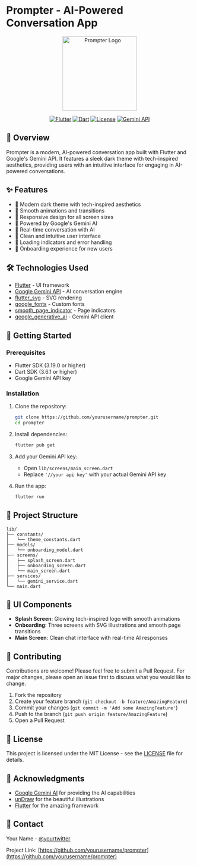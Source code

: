 # Prompter - AI-Powered Conversation App

<div align="center">
  <img src="assets/images/logo.png" alt="Prompter Logo" width="200"/>
  
  [![Flutter](https://img.shields.io/badge/Flutter-3.19.0-blue.svg)](https://flutter.dev)
  [![Dart](https://img.shields.io/badge/Dart-3.6.1-blue.svg)](https://dart.dev)
  [![License](https://img.shields.io/badge/License-MIT-green.svg)](LICENSE)
  [![Gemini API](https://img.shields.io/badge/Gemini-API-blue.svg)](https://ai.google.dev/)
</div>

## 📱 Overview

Prompter is a modern, AI-powered conversation app built with Flutter and Google's Gemini API. It features a sleek dark theme with tech-inspired aesthetics, providing users with an intuitive interface for engaging in AI-powered conversations.

## ✨ Features

- 🎨 Modern dark theme with tech-inspired aesthetics
- 🚀 Smooth animations and transitions
- 📱 Responsive design for all screen sizes
- 🤖 Powered by Google's Gemini AI
- 💬 Real-time conversation with AI
- 📝 Clean and intuitive user interface
- 🔄 Loading indicators and error handling
- 🎯 Onboarding experience for new users

## 🛠️ Technologies Used

- [Flutter](https://flutter.dev/) - UI framework
- [Google Gemini API](https://ai.google.dev/) - AI conversation engine
- [flutter_svg](https://pub.dev/packages/flutter_svg) - SVG rendering
- [google_fonts](https://pub.dev/packages/google_fonts) - Custom fonts
- [smooth_page_indicator](https://pub.dev/packages/smooth_page_indicator) - Page indicators
- [google_generative_ai](https://pub.dev/packages/google_generative_ai) - Gemini API client

## 🚀 Getting Started

### Prerequisites

- Flutter SDK (3.19.0 or higher)
- Dart SDK (3.6.1 or higher)
- Google Gemini API key

### Installation

1. Clone the repository:
   ```bash
   git clone https://github.com/yourusername/prompter.git
   cd prompter
   ```

2. Install dependencies:
   ```bash
   flutter pub get
   ```

3. Add your Gemini API key:
   - Open `lib/screens/main_screen.dart`
   - Replace `'//your api key'` with your actual Gemini API key

4. Run the app:
   ```bash
   flutter run
   ```

## 📁 Project Structure

```
lib/
├── constants/
│   └── theme_constants.dart
├── models/
│   └── onboarding_model.dart
├── screens/
│   ├── splash_screen.dart
│   ├── onboarding_screen.dart
│   └── main_screen.dart
├── services/
│   └── gemini_service.dart
└── main.dart
```

## 🎨 UI Components

- **Splash Screen**: Glowing tech-inspired logo with smooth animations
- **Onboarding**: Three screens with SVG illustrations and smooth page transitions
- **Main Screen**: Clean chat interface with real-time AI responses

## 🤝 Contributing

Contributions are welcome! Please feel free to submit a Pull Request. For major changes, please open an issue first to discuss what you would like to change.

1. Fork the repository
2. Create your feature branch (`git checkout -b feature/AmazingFeature`)
3. Commit your changes (`git commit -m 'Add some AmazingFeature'`)
4. Push to the branch (`git push origin feature/AmazingFeature`)
5. Open a Pull Request

## 📝 License

This project is licensed under the MIT License - see the [LICENSE](LICENSE) file for details.

## 🙏 Acknowledgments

- [Google Gemini AI](https://ai.google.dev/) for providing the AI capabilities
- [unDraw](https://undraw.co/) for the beautiful illustrations
- [Flutter](https://flutter.dev/) for the amazing framework

## 📧 Contact

Your Name - [@yourtwitter](https://twitter.com/yourtwitter)

Project Link: [https://github.com/yourusername/prompter](https://github.com/yourusername/prompter) 